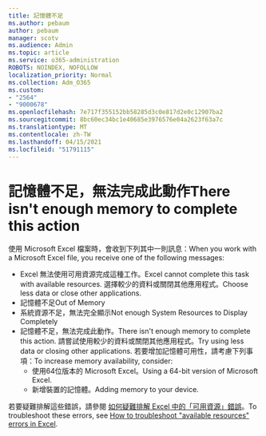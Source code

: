 ```yaml
---
title: 記憶體不足
ms.author: pebaum
author: pebaum
manager: scotv
ms.audience: Admin
ms.topic: article
ms.service: o365-administration
ROBOTS: NOINDEX, NOFOLLOW
localization_priority: Normal
ms.collection: Adm_O365
ms.custom:
- "2564"
- "9000678"
ms.openlocfilehash: 7e717f355152bb58285d3c0e817d2e0c12907ba2
ms.sourcegitcommit: 8bc60ec34bc1e40685e3976576e04a2623f63a7c
ms.translationtype: MT
ms.contentlocale: zh-TW
ms.lasthandoff: 04/15/2021
ms.locfileid: "51791115"
---
```

# <a name="there-isnt-enough-memory-to-complete-this-action"></a><span data-ttu-id="1d8bf-102">記憶體不足，無法完成此動作</span><span class="sxs-lookup"><span data-stu-id="1d8bf-102">There isn't enough memory to complete this action</span></span>

<span data-ttu-id="1d8bf-103">使用 Microsoft Excel 檔案時，會收到下列其中一則訊息：</span><span class="sxs-lookup"><span data-stu-id="1d8bf-103">When you work with a Microsoft Excel file, you receive one of the following messages:</span></span>

- <span data-ttu-id="1d8bf-104">Excel 無法使用可用資源完成這種工作。</span><span class="sxs-lookup"><span data-stu-id="1d8bf-104">Excel cannot complete this task with available resources.</span></span> <span data-ttu-id="1d8bf-105">選擇較少的資料或關閉其他應用程式。</span><span class="sxs-lookup"><span data-stu-id="1d8bf-105">Choose less data or close other applications.</span></span>
- <span data-ttu-id="1d8bf-106">記憶體不足</span><span class="sxs-lookup"><span data-stu-id="1d8bf-106">Out of Memory</span></span>
- <span data-ttu-id="1d8bf-107">系統資源不足，無法完全顯示</span><span class="sxs-lookup"><span data-stu-id="1d8bf-107">Not enough System Resources to Display Completely</span></span>
- <span data-ttu-id="1d8bf-108">記憶體不足，無法完成此動作。</span><span class="sxs-lookup"><span data-stu-id="1d8bf-108">There isn't enough memory to complete this action.</span></span> <span data-ttu-id="1d8bf-109">請嘗試使用較少的資料或關閉其他應用程式。</span><span class="sxs-lookup"><span data-stu-id="1d8bf-109">Try using less data or closing other applications.</span></span> <span data-ttu-id="1d8bf-110">若要增加記憶體可用性，請考慮下列事項：</span><span class="sxs-lookup"><span data-stu-id="1d8bf-110">To increase memory availability, consider:</span></span> 
    - <span data-ttu-id="1d8bf-111">使用64位版本的 Microsoft Excel。</span><span class="sxs-lookup"><span data-stu-id="1d8bf-111">Using a 64-bit version of Microsoft Excel.</span></span>
    - <span data-ttu-id="1d8bf-112">新增裝置的記憶體。</span><span class="sxs-lookup"><span data-stu-id="1d8bf-112">Adding memory to your device.</span></span>

<span data-ttu-id="1d8bf-113">若要疑難排解這些錯誤，請參閱 [如何疑難排解 Excel 中的「可用資源」錯誤](https://docs.microsoft.com/office/troubleshoot/excel/available-resources-errors)。</span><span class="sxs-lookup"><span data-stu-id="1d8bf-113">To troubleshoot these errors, see [How to troubleshoot "available resources" errors in Excel](https://docs.microsoft.com/office/troubleshoot/excel/available-resources-errors).</span></span>